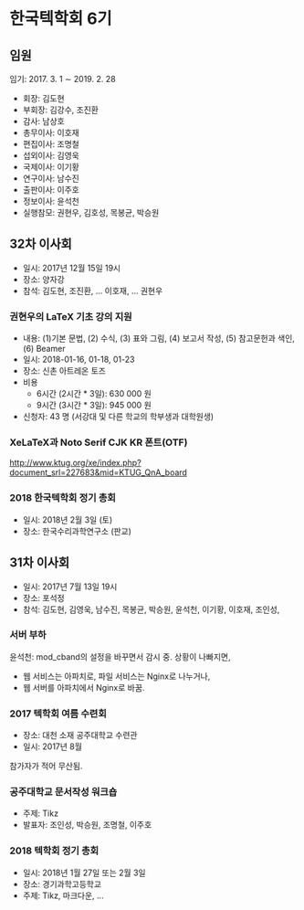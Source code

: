 # 한국텍학회 6기 

## 임원

임기: 2017. 3. 1 ∼ 2019. 2. 28

* 회장: 김도현
* 부회장: 김강수, 조진환
* 감사: 남상호
* 총무이사: 이호재
* 편집이사: 조명철
* 섭외이사: 김영욱
* 국제이사: 이기황
* 연구이사: 남수진
* 출판이사: 이주호
* 정보이사: 윤석천
* 실행참모: 권현우, 김호성, 목봉균, 박승원

## 32차 이사회

- 일시: 2017년 12월 15일 19시
- 장소: 양자강
- 참석: 김도현, 조진환, ... 이호재, ... 권현우

### 권현우의 LaTeX 기초 강의 지원

* 내용: (1)기본 문법, (2) 수식, (3) 표와 그림, (4) 보고서 작성, (5) 참고문헌과 색인, (6) Beamer
* 일시: 2018-01-16,  01-18, 01-23
* 장소: 신촌 아트레온 토즈
* 비용
  * 6시간 (2시간 * 3일): 630 000 원
  * 9시간 (3시간 * 3일): 945 000 원
* 신청자: 43 명 (서강대 및 다른 학교의 학부생과 대학원생)

### XeLaTeX과 Noto Serif CJK KR 폰트(OTF)

http://www.ktug.org/xe/index.php?document_srl=227683&mid=KTUG_QnA_board

### 2018 한국텍학회 정기 총회

- 일시: 2018년 2월 3일 (토)
- 장소: 한국수리과학연구소 (판교)



## 31차 이사회

* 일시: 2017년 7월 13일 19시
* 장소: 포석정
* 참석: 김도현, 김영욱, 남수진, 목봉균, 박승원, 윤석천, 이기황, 이호재, 조인성, 

### 서버 부하

윤석천: mod_cband의 설정을 바꾸면서 감시 중. 상황이 나빠지면,

* 웹 서비스는 아파치로, 파일 서비스는 Nginx로 나누거나,
* 웹 서버를 아파치에서 Nginx로 바꿈.

### 2017 텍학회 여름 수련회

* 장소: 대천 소재 공주대학교 수련관
* 일시: 2017년 8월 

참가자가 적어 무산됨.


### 공주대학교 문서작성 워크숍

* 주제: Tikz
* 발표자: 조인성, 박승원, 조명철, 이주호

### 2018 텍학회 정기 총회

* 일시: 2018년 1월 27일 또는 2월 3일
* 장소: 경기과학고등학교
* 주제: Tikz, 마크다운, ...
